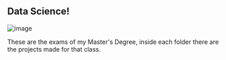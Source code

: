 ## **Data Science!**

![image](https://i2.res.24o.it/images2010/Editrice/ILSOLE24ORE/ILSOLE24ORE/2022/08/01/Lunedi/ImmaginiWeb/Ritagli/data-science-adobe-kcnH--1020x533@IlSole24Ore-Web.jpeg)

These are the exams of my Master's Degree, inside each folder there are the projects made for that class.
